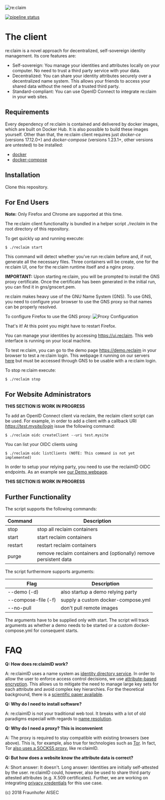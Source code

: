 ![re:claim](https://avatars2.githubusercontent.com/u/44837876?s=200&v=4)

[![pipeline status](https://gitlab.com/reclaimid/client/badges/master/pipeline.svg)](https://gitlab.com/reclaimid/client/commits/master)

# The client
re:claim is a novel approach for decentralized, self-sovereign identity management.
Its core features are:

* Self-sovereign: You manage your identities and attributes locally on your computer. No need to trust a third party service with your data.
* Decentralized: You can share your identity attributes securely over a decentralized name system. This allows your friends to access your shared data without the need of a trusted third party.
* Standard-compliant: You can use OpenID Connect to integrate re:claim in your web sites.

## Requirements
Every dependency of re:claim is contained and delivered by docker images, which are built on Docker Hub.
It is also possible to build these images yourself.
Other than that, the re:claim client requires just *docker-ce* (versions 17.12.0+) and *docker-compose* (versions 1.23.1+, other versions are untested) to be installed:

* [docker](https://www.docker.com)
* [docker-compose](https://docs.docker.com/compose/install/)

## Installation

Clone this repository.

## For End Users

**Note:** Only Firefox and Chrome are supported at this time.

The re:claim client functionality is bundled in a helper script *./reclaim* in the root directory of this repository.

To get quickly up and running execute:
```
$ ./reclaim start
```

This command will detect whether you've run re:claim before and, if not, generate all the necessary files.
Three containers will be create, one for the re:claim UI, one for the re:claim runtime itself and a nginx proxy.

**IMPORTANT:** Upon starting re:claim, you will be prompted to install the GNS proxy certificate. Once the certificate has been generated in the initial run, you can find it in gns/gnscert.pem.

re:claim makes heavy use of the GNU Name System (GNS). To use GNS, you need to configure your browser to use the GNS proxy so that names can be properly resolved.

To configure Firefox to use the GNS proxy:
![Proxy Configuration](https://gitlab.com/reclaimid/client/raw/master/proxy_setup_firefox.png?inline=false)

That's it! At this point you might have to restart Firefox.

You can manage your identities by accessing https://ui.reclaim. This web interface is running on your local machine.

To test re:claim, you can go to the demo page https://demo.reclaim in your browser to test a re:claim login. This webpage it running on our servers [here](https://demo.reclaim-identity.io/) but must be accessed through GNS to be usable with a re:claim login.

To stop re:claim execute:
```
$ ./reclaim stop
```

## For Website Administrators

**THIS SECTION IS WORK IN PROGRESS**

To add an OpenID Connect client via reclaim, the reclaim client script can be used.
For example, in order to add a client with a callback URI *https://test.mysite/login* issue the following command:
```
$ ./reclaim oidc createClient --uri test.mysite
```

You can list your OIDC clients using

```
$ ./reclaim oidc listClients (NOTE: This command is not yet implemented)
```

In order to setup your relying party, you need to use the reclaimID OIDC endpoints.
As an example see [our Demo webpage](https://gitlab.com/reclaimid/demo/blob/master/target/demo.rb).

**THIS SECTION IS WORK IN PROGRESS**

## Further Functionality

The script supports the following commands:

| Command  | Description |
| ------------- | ------------- |
| stop  | stop all reclaim containers |
| start  | start reclaim containers |
| restart | restart reclaim containers |
| purge | remove reclaim containers and (optionally) remove persistent data |

The script furthermore supports arguments:

| Flag  | Description |
| ------------- | ------------- |
| --demo (-d) | also startup a demo relying party |
| --compose-file (-f) | supply a custom docker-compose.yml |
| --no-pull | don't pull remote images |

The arguments have to be supplied only with start. The script will track arguments as whether a demo needs to be started or a custom docker-compose.yml for consequent starts.

# FAQ

**Q: How does re:claimID work?**

A: re:claimID uses a name system as [identity directory service](https://en.wikipedia.org/wiki/Directory_service). In order to allow the user to enforce access control decisions, we use [attribute-based encryption](https://en.wikipedia.org/wiki/Attribute-based_encryption). This allows us to mitigate the need to manage large key sets for each attribute and avoid complex key hierarchies. For the theoretical background, there is a [scientific paper available](https://arxiv.org/abs/1805.06253v1).

**Q: Why do I need to install software?**

A: re:claimID is not your traditional web tool. It breaks with a lot of old paradigms especiall with regards to [name resolution](https://en.wikipedia.org/wiki/Domain_Name_System).

**Q: Why do I need a proxy? This is inconvenient**

A: The proxy is required to stay compatible with existing browsers (see above). This is, for example, also true for technologies such as [Tor](https://www.torproject.org/projects/torbrowser.html.en). In fact, Tor [also uses a SOCKS5 proxy](https://www.torproject.org/docs/faq.html.en#TBBSocksPort), like re:claimID.

**Q: But how does a website know the attribute data is correct?**

A: Short answer: It doesn't.
Long answer: Identities are initially self-attested by the user. re:claimID could, however, also be used to share third party attested attributes (e.g. X.509 certificates). Further, we are working on integrating [privacy credentials](https://github.com/kiliant/zklaim) for this use case.

(c) 2018 Fraunhofer AISEC
